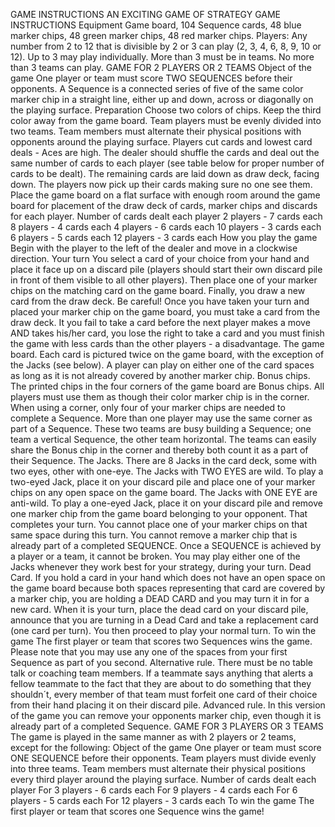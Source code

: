 GAME INSTRUCTIONS
AN EXCITING GAME OF STRATEGY
GAME INSTRUCTIONS
Equipment
Game board, 104 Sequence cards, 48 blue marker chips, 48 green marker chips, 48 red marker chips.
Players: Any number from 2 to 12 that is divisible by 2 or 3 can play (2, 3, 4, 6, 8, 9, 10 or 12). Up to 3 may
play individually. More than 3 must be in teams. No more than 3 teams can play.
GAME FOR 2 PLAYERS OR 2 TEAMS
Object of the game
One player or team must score TWO SEQUENCES before their opponents.
A Sequence is a connected series of five of the same color marker chip in a straight line, either up and
down, across or diagonally on the playing surface.
Preparation
Choose two colors of chips. Keep the third color away from the game board.
Team players must be evenly divided into two teams. Team members must alternate their physical positions
with opponents around the playing surface.
Players cut cards and lowest card deals - Aces are high.
The dealer should shuffle the cards and deal out the same number of cards to each player (see table below
for proper number of cards to be dealt). The remaining cards are laid down as draw deck, facing down. The
players now pick up their cards making sure no one see them.
Place the game board on a flat surface with enough room around the game board for placement of the draw
deck of cards, marker chips and discards for each player.
Number of cards dealt each player
2 players - 7 cards each 8 players - 4 cards each
4 players - 6 cards each 10 players - 3 cards each
6 players - 5 cards each 12 players - 3 cards each
How you play the game
Begin with the player to the left of the dealer and move in a clockwise direction.
Your turn
You select a card of your choice from your hand and place it face up on a discard pile (players should start
their own discard pile in front of them visible to all other players).
Then place one of your marker chips on the matching card on the game board.
Finally, you draw a new card from the draw deck.
Be careful! Once you have taken your turn and placed your marker chip on the game board, you must take a
card from the draw deck. It you fail to take a card before the next player makes a move AND takes his/her
card, you lose the right to take a card and you must finish the game with less cards than the other players -
a disadvantage.
The game board. Each card is pictured twice on the game board, with the exception of the Jacks (see
below). A player can play on either one of the card spaces as long as it is not already covered by another
marker chip.
Bonus chips. The printed chips in the four corners of the game board are Bonus chips. All players must use
them as though their color marker chip is in the corner. When using a corner, only four of your marker chips
are needed to complete a Sequence. More than one player may use the same corner as part of a
Sequence.
These two teams are busy building a Sequence; one team a vertical Sequence, the other
team horizontal. The teams can easily share the Bonus chip in the corner and thereby both count it as a part
of their Sequence.
The Jacks. There are 8 Jacks in the card deck, some with two eyes, other with one-eye.
The Jacks with TWO EYES are wild. To play a two-eyed Jack, place it on your discard pile and place one of
your marker chips on any open space on the game board. 
The Jacks with ONE EYE are anti-wild. To play a one-eyed Jack, place it on your discard pile and remove
one marker chip from the game board belonging to your opponent. That completes your turn. You cannot
place one of your marker chips on that same space during this turn. You cannot remove a marker chip that
is already part of a completed SEQUENCE. Once a SEQUENCE is achieved by a player or a team, it cannot
be broken.
You may play either one of the Jacks whenever they work best for your strategy, during your turn.
Dead Card. If you hold a card in your hand which does not have an open space on the game board because
both spaces representing that card are covered by a marker chip, you are holding a DEAD CARD and you
may turn it in for a new card. When it is your turn, place the dead card on your discard pile, announce that
you are turning in a Dead Card and take a replacement card (one card per turn). You then proceed to play
your normal turn.
To win the game
The first player or team that scores two Sequences wins the game. Please note that you may use any one of
the spaces from your first Sequence as part of you second.
Alternative rule. There must be no table talk or coaching team members. If a teammate says anything that
alerts a fellow teammate to the fact that they are about to do something that they shouldn´t, every member
of that team must forfeit one card of their choice from their hand placing it on their discard pile.
Advanced rule. In this version of the game you can remove your opponents marker chip, even though it is
already part of a completed Sequence.
GAME FOR 3 PLAYERS OR 3 TEAMS
The game is played in the same manner as with 2 players or 2 teams, except for the following:
Object of the game
One player or team must score ONE SEQUENCE before their opponents.
Team players must divide evenly into three teams. Team members must alternate their physical positions
every third player around the playing surface.
Number of cards dealt each player
For 3 players - 6 cards each For 9 players - 4 cards each
For 6 players - 5 cards each For 12 players - 3 cards each
To win the game
The first player or team that scores one Sequence wins the game! 